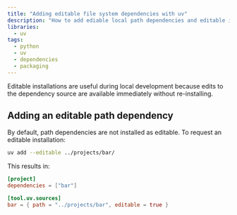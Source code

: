 ```yaml
---
title: "Adding editable file system dependencies with uv"
description: "How to add ediable local path dependencies and editable installations using uv package manager."
libraries:
  - uv
tags:
  - python
  - uv
  - dependencies
  - packaging
---
```



Editable installations are useful during local development because edits to the dependency source are available immediately without re-installing.

## Adding an editable path dependency

By default, path dependencies are not installed as editable. To request an editable installation:

```bash
uv add --editable ../projects/bar/
```

This results in:

```toml
[project]
dependencies = ["bar"]

[tool.uv.sources]
bar = { path = "../projects/bar", editable = true }
```

